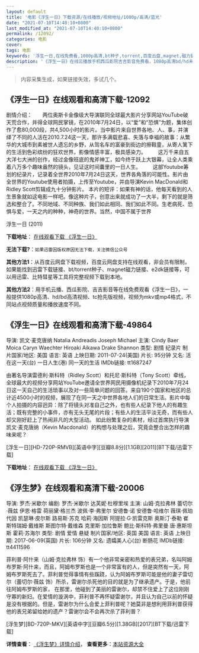 ```yaml
---
layout: default
title: '电影《浮生一日》下载资源/在线播放/视频地址/1080p/高清/蓝光'
date: "2021-07-10T14:40:10+0800"
last_modified_at: "2021-07-10T14:40:10+0800"
permalink: /12092/
categories: 电影
cover:
tags: 电影
keywords: '浮生一日,在线免费看,1080p高清,bt种子,torrent,百度云盘,magnet,磁力链,迅雷下载资源'
description: '《浮生一日》在线云播放手机西瓜影院吉吉影音免费看，1080p高清bd/hd未删减完整版和tc抢先枪版，mkv/mp4格式，附带bt/torrent种子、magnet/磁力链、百度云盘、网盘资源迅雷下载链接'
---
```


>内容采集生成，如果链接失效，多试几个。


## 《浮生一日》在线观看和高清下载-12092

剧情介绍：　　两位奥斯卡金像级大导演联同全球最大影片分享网站YouTube破天荒合作，并得全球网民掌镜，在2010年7月24日，以“爱”和“恐惧”为题，集体创作了愈80,000段，共4,500小时的影片。当中影片来自世界各地、人、事，并演绎了不同的人活在2010.7.24这一天，那许多满载悲喜、失落与幸褔的故事：从繁华的大城巿到素被世人遗忘的乡野，从驾名车的富豪到街边的擦鞋童，从寄人篱下的生活到色彩缤纷的狂欢世界，影像情感丰富，极具感染力。 　　这万千来自五大洋七大洲的创作，经过金像班底的鬼斧神工，如今终于跃上大银幕，让全人类乘着八万多个趣味盎然的镜头，见证这时间囊里的一日人生。 　　这部Youtube筹划的纪录片，记录着全世界2010年7月24日这天，世界各角落的可能性。影片由全世界的Youtube使用者拍摄，上传至Youtube，并由导演Kevin MacDonald和Ridley Scott剪辑成九十分钟影片。 本片的短评：如果有神的话，他每天看到的人生景象就如这电影一样吧。像这种片子，创意出来就成功了一大半，剩下的就是筛选和整合了。不同地域、不同种族、我们如此相同、我们如此不同。生老病死、恐惧与爱，一天之内的种种，神奇的世界。当然，中国不属于世界


浮生一日 (2011)

**下载地址**： [在线观看下载 《浮生一日》](https://www.btbtdy.me/btdy/dy7233.html) 


**无法下载?**：`如果迅雷因版权原因无法下载，关注微信公众号 `

**其他方法1**：从百度云网盘下载视频，百度云网盘支持在线观看，非会员有限制，如果能找到迅雷下载链接、bt/torrent种子、magnet磁力链接、e2dk链接等，可以用迅雷、比特彗星等工具将完整视频下载到本地。

**其他方法2**：用手机云播、西瓜影院、吉吉影音等在线免费观看《浮生一日》，一般提供1080p高清、hd/bd高清视频、tc抢先版视频，视频为mkv或mp4格式，不同站点视频质量和播放速度不同。


## 《浮生一日》在线观看和高清下载-49864

导演: 凯文·麦克唐纳 Natalia Andreadis Joseph Michael 主演: Cindy Baer Moica Caryn Waechter Hiroaki Aikawa Drake Shannon 类型: 剧情 纪录片 制片国家/地区: 美国 语言: 英语 上映日期: 2011-07-24(美国) 片长: 95分钟 又名: 活在这一天(台) 一日人生(港) 同一天的生活 IMDb链接: tt1687247

由著名导演雷德利·斯科特（Ridley Scott）和托尼·斯科特（Tony Scott）牵线，全球最大的视频分享网站YouTube邀请全世界网民用摄像机纪录下2010年7月24日这一天自己的生活琐事以及对一些简单问题的回答。来自190个国家和地区的总计近4500小时的视频，展现了在同一天之中世界各地人们的日常生活。影片中每个人拍摄的内容迥异：除了将镜头对准自己之外，也有些人纪录下他人的有趣生活；既有完整的小事件，亦有无头无尾的片段；有些人的生活平淡无奇，而有些人却又刚好赶上了热闹非凡的大型活动。 如此纷繁复杂的素材，经过首席执行导演凯文·麦克唐纳（Kevin Macdonald）的构想与处理之后，究竟会整合出怎样的趣味来呢？


[浮生一日][HD-720P-RMVB][英语中字][豆瓣8.8分][1.1GB][2011][BT下载/迅雷下载]

**下载地址**： [在线观看下载 《浮生一日》](https://www.btdx8.com/torrent/life_in_a_day_2011.html) 


## 《浮生梦》在线观看和高清下载-20006

导演: 罗杰·米歇尔 编剧: 罗杰·米歇尔 达芙妮·杜穆里埃 主演: 山姆·克拉弗林 蕾切尔·薇兹 伊恩·格雷 荷丽黛·格兰杰 波佩·李·弗里尔 安德鲁·诺 安德鲁·哈维尔 薇琪·佩珀代因 凯瑟琳·皮尔斯 路易斯·苏克 哈莉·海因斯 阿提拉·G·凯雷克斯 奥斯汀·泰勒 崔斯特瑞姆·戴维斯 斯图尔特·戴维森 克里斯·加拉鲁斯 鲍比·斯科特·弗里曼 唐·惠斯坦斯 霍莉·苏海尔 类型: 剧情 爱情 悬疑 制片国家/地区: 英国 美国 语言: 英语 上映日期: 2017-06-09(英国) 片长: 106分钟 又名: 遗孀美人心(台) 断肠花 IMDb链接: tt4411596

菲利普·阿什来（山姆·克拉弗林 饰）有一个他非常亲密和热爱的表兄弟，名叫阿姆布罗斯·阿什来，而且，阿姆布罗斯也是一个非常富有的人，但是突然有一天，阿姆布罗斯死去了。菲利普觉得事情有些蹊跷，认为阿姆布罗斯可能是他的妻子雷切尔（蕾切尔·薇兹 饰）所杀，雷谢尔杀死他的目的就是为了继承遗产。于是，他前往阿姆布罗斯的家， 在那里，他碰到了美丽的雷谢尔，却禁不住爱上了这位刚刚守寡的新妇。在爱情的漩涡中，菲利普不再怀疑雷谢尔，并且认为自己以前的怀疑是没有根据的。但是，雷谢尔为什么会爱上菲利普呢？她莫非是想利用菲利普获得他的表兄弟留给她的遗产？雷谢尔会不会再次杀了菲利普？


[浮生梦][BD-720P-MKV][英语中字][豆瓣6.5分][1.38GB][2017][BT下载/迅雷下载]

**详情查看**： [《浮生梦》详情介绍](/movie/20006/)， **查看更多**：[本站资源大全](/movie/t/all/)

